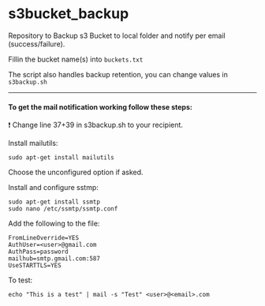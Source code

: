 # s3bucket_backup
Repository to Backup s3 Bucket to local folder and notify per email (success/failure).

Fillin the bucket name(s) into `buckets.txt`

The script also handles backup retention, you can change values in `s3backup.sh`


***


#### To get the mail notification working follow these steps:

❗ Change line 37+39 in s3backup.sh to your recipient.

Install mailutils:

    sudo apt-get install mailutils

Choose the unconfigured option if asked.

Install and configure sstmp:

    sudo apt-get install ssmtp
    sudo nano /etc/ssmtp/ssmtp.conf
    
 Add the following to the file:
    
    FromLineOverride=YES
    AuthUser=<user>@gmail.com
    AuthPass=password
    mailhub=smtp.gmail.com:587
    UseSTARTTLS=YES

To test:

    echo "This is a test" | mail -s "Test" <user>@<email>.com
